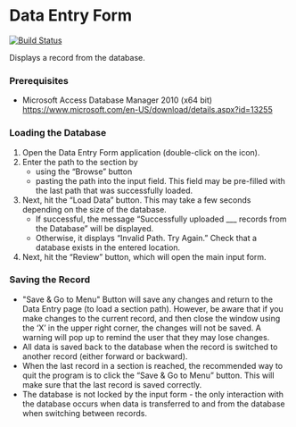 # Data Entry Form

[![Build Status](https://dev.azure.com/ShashwatiShradha/Data%20Entry%20Form/_apis/build/status/FourFront-Senior-Design.frontend?branchName=development)](https://dev.azure.com/ShashwatiShradha/Data%20Entry%20Form/_build/latest?definitionId=1&branchName=development)

Displays a record from the database.

### Prerequisites
* Microsoft Access Database Manager 2010 (x64 bit) https://www.microsoft.com/en-US/download/details.aspx?id=13255

### Loading the Database
1. Open the Data Entry Form application (double-click on the icon). 
2. Enter the path to the section by
    - using the “Browse” button
    - pasting the path into the input field. This field may be pre-filled with the last path that was successfully loaded.
3. Next, hit the “Load Data” button. This may take a few seconds depending on the size of the database.
    - If successful,  the message “Successfully uploaded ___ records from the Database” will be displayed.
    - Otherwise, it displays “Invalid Path. Try Again.” Check that a database exists in the entered location.
4. Next, hit the “Review” button, which will open the main input form.

### Saving the Record
* "Save & Go to Menu" Button will save any changes and return to the Data Entry page (to load a section path). However, be aware that if you make changes to the current record, and then close the window using the ‘X’ in the upper right corner, the changes will not be saved. A warning will pop up to remind the user that they may lose changes.
* All data is saved back to the database when the record is switched to another record (either forward or backward). 
* When the last record in a section is reached, the recommended way to quit the program is to click the “Save & Go to Menu” button. This will make sure that the last record is saved correctly.
* The database is not locked by the input form - the only interaction with the database occurs when data is transferred to and from the database when switching between records.

